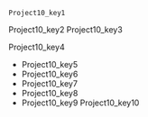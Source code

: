 ```ngMeta
Project10_key1
```

Project10_key2
Project10_key3


Project10_key4


- Project10_key5
- Project10_key6
- Project10_key7
- Project10_key8
- Project10_key9
Project10_key10
